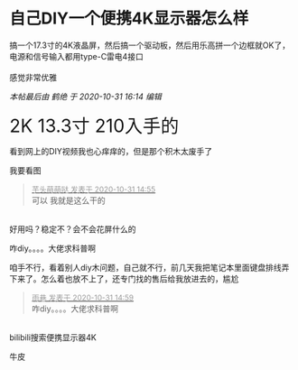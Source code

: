 # 自己DIY一个便携4K显示器怎么样


搞一个17.3寸的4K液晶屏，然后搞一个驱动板，然后用乐高拼一个边框就OK了，电源和信号输入都用type-C雷电4接口<br />
<br />
感觉非常优雅

<i class="pstatus"> 本帖最后由 鹤绝 于 2020-10-31 16:14 编辑 </i><br />
<br />
<img id="aimg_s5z7N" onclick="zoom(this, this.src, 0, 0, 0)" class="zoom" src="https://www.mpimg.cn/images/2020/10/31/IMG_20201019_192502.jpg" onmouseover="img_onmouseoverfunc(this)" onload="thumbImg(this)" border="0" alt="" /><br />
<img id="aimg_k485U" onclick="zoom(this, this.src, 0, 0, 0)" class="zoom" src="https://www.mpimg.cn/images/2020/10/31/IMG_20201019_192537.jpg" onmouseover="img_onmouseoverfunc(this)" onload="thumbImg(this)" border="0" alt="" /><br />
<font size="6">2K 13.3寸 210入手的</font><img id="aimg_w4uBw" onclick="zoom(this, this.src, 0, 0, 0)" class="zoom" src="https://cdn.jsdelivr.net/gh/hishis/forum-master/public/images/patch.gif" onmouseover="img_onmouseoverfunc(this)" onload="thumbImg(this)" border="0" alt="" />

看到网上的DIY视频我也心痒痒的，但是那个积木太废手了

我要看图

<div class="quote"><blockquote><font size="2"><a href="https://www.hostloc.com/forum.php?mod=redirect&amp;goto=findpost&amp;pid=9380689&amp;ptid=760595" target="_blank"><font color="#999999">芋头萌萌哒 发表于 2020-10-31 14:55</font></a></font><br />
可以 我就是这么干的</blockquote></div><br />
好用吗？稳定不？会不会花屏什么的

咋diy。。。。大佬求科普啊<img src="static/image/smiley/default/lol.gif" smilieid="12" border="0" alt="" />

咱手不行，看着别人diy木问题，自己就不行，前几天我把笔记本里面键盘排线弄下来了。怎么着也放不上了，还专门找的售后给我放进去的，尴尬

<div class="quote"><blockquote><font size="2"><a href="https://www.hostloc.com/forum.php?mod=redirect&amp;goto=findpost&amp;pid=9380711&amp;ptid=760595" target="_blank"><font color="#999999">雨巷 发表于 2020-10-31 14:59</font></a></font><br />
咋diy。。。。大佬求科普啊</blockquote></div><br />
bilibili搜索便携显示器4K

牛皮
